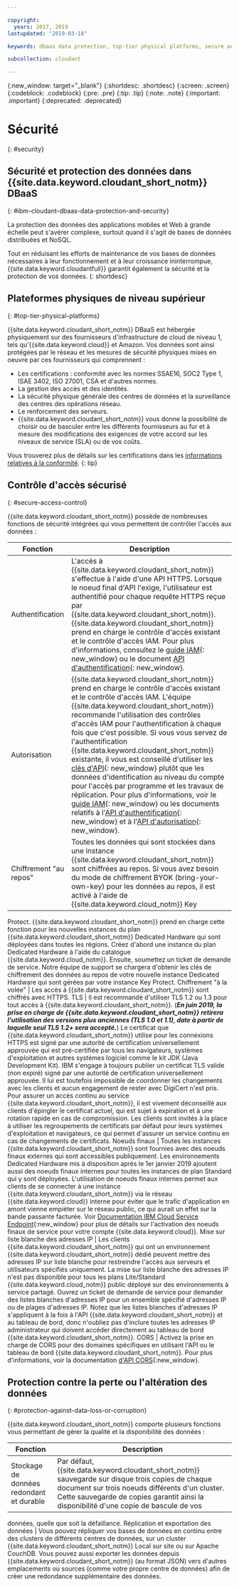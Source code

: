 ```yaml
---

copyright:
  years: 2017, 2019
lastupdated: "2019-03-18"

keywords: dbaas data protection, top-tier physical platforms, secure access control, data loss, corruption

subcollection: cloudant

---
```


{:new_window: target="_blank"}
{:shortdesc: .shortdesc}
{:screen: .screen}
{:codeblock: .codeblock}
{:pre: .pre}
{:tip: .tip}
{:note: .note}
{:important: .important}
{:deprecated: .deprecated}

<!-- Acrolinx: 2017-05-10 -->

# Sécurité
{: #security}


## Sécurité et protection des données dans {{site.data.keyword.cloudant_short_notm}} DBaaS
{: #ibm-cloudant-dbaas-data-protection-and-security}

La protection des données des applications mobiles et Web à grande échelle peut s'avérer complexe, surtout quand il s'agit de bases de données distribuées et NoSQL.

Tout en réduisant les efforts de maintenance de vos bases de données nécessaires à leur fonctionnement et à leur croissance ininterrompue, {{site.data.keyword.cloudantfull}} garantit également la sécurité et la protection de vos données.
{: shortdesc}

## Plateformes physiques de niveau supérieur
{: #top-tier-physical-platforms}

{{site.data.keyword.cloudant_short_notm}} DBaaS est hébergée physiquement
sur des fournisseurs d'infrastructure de cloud de niveau 1, tels qu'{{site.data.keyword.cloud}} et Amazon.
Vos données sont ainsi protégées par le réseau et les mesures de sécurité physiques mises
en oeuvre par ces fournisseurs qui comprennent :

- Les certifications : conformité avec les normes SSAE16, SOC2 Type 1, ISAE 3402, ISO 27001, CSA et d'autres normes.
- La gestion des accès et des identités.
- La sécurité physique générale des centres de données et la surveillance des centres des opérations réseau.
- Le renforcement des serveurs.
- {{site.data.keyword.cloudant_short_notm}} vous donne la possibilité de choisir ou de basculer entre les différents fournisseurs au fur et à mesure des
modifications des exigences de votre accord sur les niveaux de service (SLA) ou de vos coûts.

Vous trouverez plus de détails sur les certifications dans les [informations relatives à la conformité](/docs/services/Cloudant?topic=cloudant-compliance#compliance).
{: tip}

## Contrôle d'accès sécurisé
{: #secure-access-control}

{{site.data.keyword.cloudant_short_notm}} possède de nombreuses fonctions de sécurité intégrées qui vous permettent de contrôler l'accès aux données :

Fonction | Description
--------|------------
Authentification | L'accès à {{site.data.keyword.cloudant_short_notm}} s'effectue à l'aide d'une API HTTPS. Lorsque le noeud final d'API l'exige, l'utilisateur est authentifié pour chaque requête HTTPS reçue par {{site.data.keyword.cloudant_short_notm}}. {{site.data.keyword.cloudant_short_notm}} prend en charge le contrôle d'accès existant et le contrôle d'accès IAM. Pour plus d'informations, consultez le [guide IAM](/docs/services/Cloudant?topic=cloudant-ibm-cloud-identity-and-access-management-iam-#ibm-cloud-identity-and-access-management-iam-){: new_window} ou le document [API d'authentification](/docs/services/Cloudant?topic=cloudant-authentication#authentication){: new_window}.
Autorisation | {{site.data.keyword.cloudant_short_notm}} prend en charge le contrôle d'accès existant et le contrôle d'accès IAM. L'équipe {{site.data.keyword.cloudant_short_notm}} recommande l'utilisation des contrôles d'accès IAM pour l'authentification à chaque fois que c'est possible. Si vous vous servez de l'authentification {{site.data.keyword.cloudant_short_notm}} existante, il vous est conseillé d'utiliser les [clés d'API](/docs/services/Cloudant?topic=cloudant-authorization#api-keys){: new_window} plutôt que les données d'identification au niveau du compte pour l'accès par programme et les travaux de réplication. Pour plus d'informations, voir le [guide IAM](/docs/services/Cloudant?topic=cloudant-ibm-cloud-identity-and-access-management-iam-#ibm-cloud-identity-and-access-management-iam-){: new_window} ou les documents relatifs à l'[API d'authentification](/docs/services/Cloudant?topic=cloudant-authentication#authentication){: new_window} et à l'[API d'autorisation](/docs/services/Cloudant?topic=cloudant-authorization#authorization){: new_window}.
Chiffrement "au repos" | Toutes les données qui sont stockées dans une instance {{site.data.keyword.cloudant_short_notm}} sont chiffrées au repos. Si vous avez besoin du mode de chiffrement BYOK (bring-your-own-key) pour les données au repos, il est activé à l'aide de {{site.data.keyword.cloud_notm}} Key
Protect. {{site.data.keyword.cloudant_short_notm}} prend en charge cette fonction pour les nouvelles instances du plan {{site.data.keyword.cloudant_short_notm}} Dedicated Hardware qui sont déployées dans toutes les régions. Créez d'abord une instance du plan Dedicated Hardware à l'aide du catalogue {{site.data.keyword.cloud_notm}}. Ensuite, soumettez un ticket de demande de service. Notre équipe de support se chargera d'obtenir les clés de chiffrement des données au repos de votre nouvelle instance Dedicated Hardware qui sont gérées par votre instance Key Protect.
Chiffrement "à la volée" | Les accès à {{site.data.keyword.cloudant_short_notm}} sont chiffrés avec HTTPS.
TLS | Il est recommandé d'utiliser TLS 1.2 ou 1.3 pour tout accès à {{site.data.keyword.cloudant_short_notm}}. (***En juin 2019, la prise en charge de {{site.data.keyword.cloudant_short_notm}} retirera l'utilisation des versions plus anciennes (TLS 1.0 et 1.1), date à partir  de laquelle seul TLS 1.2+ sera accepté.***) Le certificat que {{site.data.keyword.cloudant_short_notm}} utilise pour les connexions HTTPS est signé par une autorité de certification  universellement approuvée qui est pré-certifiée par tous les navigateurs, systèmes d'exploitation et autres systèmes logiciel comme le kit JDK (Java Development Kit). IBM s'engage à toujours publier un certificat TLS valide (non expiré) signé par une autorité de certification universellement approuvée. Il lui est toutefois impossible de coordonner les changements avec les clients et aucun engagement de rester avec DigiCert n'est pris. Pour assurer un accès continu au service {{site.data.keyword.cloudant_short_notm}}, il est vivement déconseillé aux clients d'épingler le certificat actuel, qui est sujet à expiration et à une rotation rapide en cas de compromission. Les clients sont invités à la place à utiliser les regroupements de certificats par défaut pour leurs systèmes d'exploitation et navigateurs, ce qui permet d'assurer un service continu en cas de changements de certificats.
Noeuds finaux | Toutes les instances {{site.data.keyword.cloudant_short_notm}} sont fournies avec des noeuds finaux externes qui sont accessibles publiquement. Les environnements Dedicated Hardware mis à disposition après le 1er janvier 2019 ajoutent aussi des noeuds finaux internes pour toutes les instances de plan Standard qui y sont déployées. L'utilisation de noeuds finaux internes permet aux clients de se connecter à une instance {{site.data.keyword.cloudant_short_notm}} via le réseau {{site.data.keyword.cloud}} interne pour éviter que le trafic d'application en amont vienne empiéter sur le réseau public, ce qui aurait un effet sur la bande passante facturée. Voir [Documentation IBM Cloud Service Endpoint](https://cloud.ibm.com/docs/services/service-endpoint/getting-started.html#about){:new_window} pour plus de détails sur l'activation des noeuds finaux de service pour votre compte {{site.data.keyword.cloud}}.
Mise sur liste blanche des adresses IP | Les clients {{site.data.keyword.cloudant_short_notm}} qui ont un environnement {{site.data.keyword.cloudant_short_notm}} dédié peuvent mettre des adresses IP sur liste blanche pour restreindre l'accès aux serveurs et utilisateurs spécifiés uniquement. La mise sur liste blanche des adresses IP n'est pas disponible pour tous les plans Lite/Standard {{site.data.keyword.cloud_notm}} public déployé sur des environnements à service partagé. Ouvrez un ticket de demande de service pour demander des listes blanches d'adresses IP pour un ensemble spécifié d'adresses IP ou de plages d'adresses IP. Notez que les listes blanches d'adresses IP s'appliquent à la fois à l'API {{site.data.keyword.cloudant_short_notm}} et au tableau de bord, donc n'oubliez pas d'inclure toutes les adresses IP administrateur qui doivent accéder directement au tableau de bord {{site.data.keyword.cloudant_short_notm}}. 
CORS | Activez la prise en charge de CORS pour des domaines spécifiques en utilisant l'API ou le tableau de bord {{site.data.keyword.cloudant_short_notm}}. Pour plus d'informations, voir la documentation [d'API CORS](/docs/services/Cloudant?topic=cloudant-cors#cors){:new_window}.

<!--
> **Note**: Your data is visible to the {{site.data.keyword.cloudant_short_notm}} 
> worldwide team. If you don’t 
> want our team to see your data, encrypt it before sending it to 
> {{site.data.keyword.IBM_notm}}, and avoid leaking 
> data into your document `_id` and any attachment file names. In addition, 
> when you send personal data, you must use HTTPS to ensure that it is sent securely. 
> HTTP is no longer supported.  

> **Warning**: You are responsible for verifying that 
> {{site.data.keyword.cloudant_short_notm}} can be used to store 
> your data. You must also make sure that your data does not violate applicable 
> data protection laws or any regulations that require security measures 
> beyond those specified in the {{site.data.keyword.cloudant_short_notm}} 
> system requirements and {{site.data.keyword.cloud_notm}} Services terms. You must 
> verify that the security requirements are appropriate for any personal data 
> that is processed. If you are unsure, or intend to store data that is 
> beyond the scope of the {{site.data.keyword.cloudant_short_notm}} terms and conditions, 
> you must get approval from {{site.data.keyword.IBM_notm}} to ensure that it is 
> appropriate for {{site.data.keyword.cloudant_short_notm}} to store your data.
-->

## Protection contre la perte ou l'altération des données
{: #protection-against-data-loss-or-corruption}

{{site.data.keyword.cloudant_short_notm}} comporte plusieurs fonctions vous
permettant de gérer la qualité et la disponibilité des données :

Fonction | Description
--------|------------
Stockage de données redondant et durable | Par défaut, {{site.data.keyword.cloudant_short_notm}} sauvegarde sur disque trois copies de chaque document sur trois noeuds différents d'un cluster. Cette sauvegarde de copies garantit ainsi la disponibilité d'une copie de bascule de vos
données, quelle que soit la défaillance.
Réplication et exportation des données | Vous pouvez répliquer vos bases de données en continu entre des clusters de différents centres de données, sur un cluster {{site.data.keyword.cloudant_short_notm}} Local sur site ou sur Apache CouchDB. Vous pouvez aussi exporter les données depuis {{site.data.keyword.cloudant_short_notm}} (au format JSON) vers d'autres
emplacements ou sources (comme votre propre centre de données) afin de créer une redondance supplémentaire des données.
